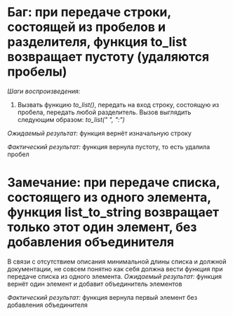 # Баг: при передаче строки, состоящей из пробелов и разделителя, функция to_list возвращает пустоту (удаляются пробелы)
*Шаги воспроизведения:*
1. Вызвать функцию *to_list()*, передать на вход строку, состоящую из пробела, передать любой разделитель.
Вызов выглядить следующим образом: *to_list(" ", ":")*

*Ожидаемый результат:* функция вернёт изначальную строку

*Фактический результат:* функция вернула пустоту, то есть удалила пробел


# Замечание: при передаче списка, состоящего из одного элемента, функция list_to_string возвращает только этот один элемент, без добавления объединителя
В связи с отсутствием описания минимальной длины списка и должной документации, не совсем понятно как себя должна вести функция при передаче списка из одного элемента.
*Ожидаемый результат:* функция вернёт один элемент и добавит объединитель элементов

*Фактический результат:* функция вернула первый элемент без добавления объединителя
